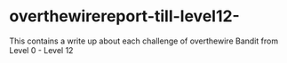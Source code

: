 # overthewirereport-till-level12-
This contains a write up about each challenge of overthewire Bandit from Level 0 - Level 12 
